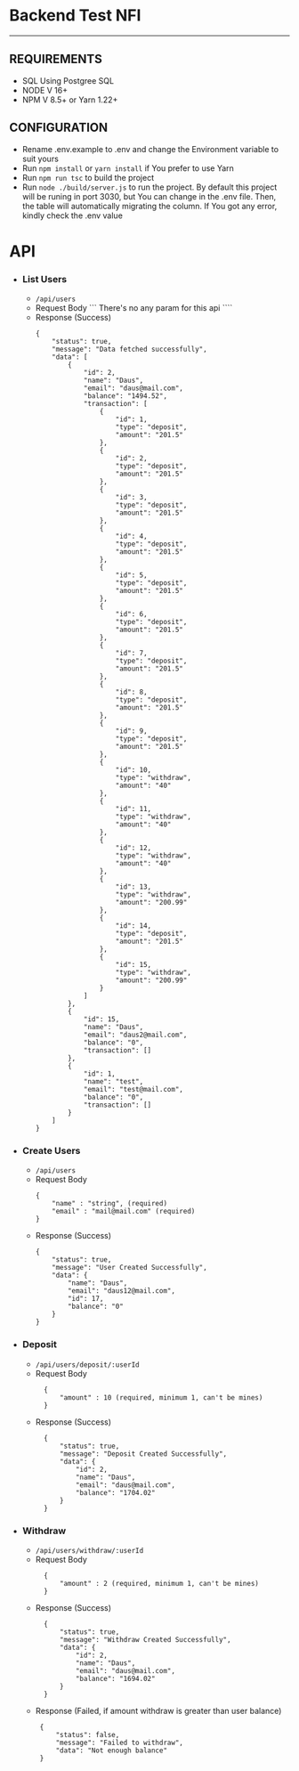 # Backend Test NFI
------------------------------------------------------------------------------------------------------------------------------------------------------------------------------------

## REQUIREMENTS
- SQL Using Postgree SQL
- NODE V 16+
- NPM V 8.5+ or Yarn 1.22+


## CONFIGURATION
- Rename .env.example to .env and change the Environment variable to suit yours
- Run `npm install` or `yarn install` if You prefer to use Yarn
- Run `npm run tsc` to build the project
- Run `node ./build/server.js` to run the project. By default this project will be runing in port 3030, but You can change in the .env file. Then, the table will automatically migrating the column. If You got any error, kindly check the .env value

# API
- ### List Users
  - `/api/users`
  - Request Body
    ``` There's no any param for this api ````
  - Response (Success)
    ``` 
    {
        "status": true,
        "message": "Data fetched successfully",
        "data": [
            {
                "id": 2,
                "name": "Daus",
                "email": "daus@mail.com",
                "balance": "1494.52",
                "transaction": [
                    {
                        "id": 1,
                        "type": "deposit",
                        "amount": "201.5"
                    },
                    {
                        "id": 2,
                        "type": "deposit",
                        "amount": "201.5"
                    },
                    {
                        "id": 3,
                        "type": "deposit",
                        "amount": "201.5"
                    },
                    {
                        "id": 4,
                        "type": "deposit",
                        "amount": "201.5"
                    },
                    {
                        "id": 5,
                        "type": "deposit",
                        "amount": "201.5"
                    },
                    {
                        "id": 6,
                        "type": "deposit",
                        "amount": "201.5"
                    },
                    {
                        "id": 7,
                        "type": "deposit",
                        "amount": "201.5"
                    },
                    {
                        "id": 8,
                        "type": "deposit",
                        "amount": "201.5"
                    },
                    {
                        "id": 9,
                        "type": "deposit",
                        "amount": "201.5"
                    },
                    {
                        "id": 10,
                        "type": "withdraw",
                        "amount": "40"
                    },
                    {
                        "id": 11,
                        "type": "withdraw",
                        "amount": "40"
                    },
                    {
                        "id": 12,
                        "type": "withdraw",
                        "amount": "40"
                    },
                    {
                        "id": 13,
                        "type": "withdraw",
                        "amount": "200.99"
                    },
                    {
                        "id": 14,
                        "type": "deposit",
                        "amount": "201.5"
                    },
                    {
                        "id": 15,
                        "type": "withdraw",
                        "amount": "200.99"
                    }
                ]
            },
            {
                "id": 15,
                "name": "Daus",
                "email": "daus2@mail.com",
                "balance": "0",
                "transaction": []
            },
            {
                "id": 1,
                "name": "test",
                "email": "test@mail.com",
                "balance": "0",
                "transaction": []
            }
        ]
    }
    ```
- ### Create Users
  - `/api/users`
  - Request Body 
    ``` 
    {
        "name" : "string", (required)
        "email" : "mail@mail.com" (required)
    }
    ````
  - Response (Success)
    ``` 
    {
        "status": true,
        "message": "User Created Successfully",
        "data": {
            "name": "Daus",
            "email": "daus12@mail.com",
            "id": 17,
            "balance": "0"
        }
    }
    ```
- ### Deposit
  - `/api/users/deposit/:userId`
  - Request Body
    ``` 
      {
          "amount" : 10 (required, minimum 1, can't be mines)
      }
    ```
  - Response (Success)
    ``` 
      {
          "status": true,
          "message": "Deposit Created Successfully",
          "data": {
              "id": 2,
              "name": "Daus",
              "email": "daus@mail.com",
              "balance": "1704.02"
          }
      }
    ```
- ### Withdraw
  - `/api/users/withdraw/:userId`
  - Request Body
    ``` 
      {
          "amount" : 2 (required, minimum 1, can't be mines)
      }
    ````
  - Response (Success)
    ``` 
      {
          "status": true,
          "message": "Withdraw Created Successfully",
          "data": {
              "id": 2,
              "name": "Daus",
              "email": "daus@mail.com",
              "balance": "1694.02"
          }
      }
    ```
   - Response (Failed, if amount withdraw is greater than user balance)
     ``` 
      {
          "status": false,
          "message": "Failed to withdraw",
          "data": "Not enough balance"
      }
     ```
